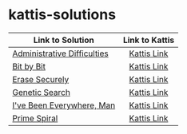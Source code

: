 # kattis-solutions

| Link to Solution | Link to Kattis |
| ------------- | :-------------: |
| [Administrative Difficulties](./AdministrativeDifficulties/administrative_difficulties.py) | [Kattis Link](https://open.kattis.com/problems/administrativeproblems) |
| [Bit by Bit](./BitByBit/bit_by_bit.py) | [Kattis Link](https://open.kattis.com/problems/bitbybit) |
| [Erase Securely](./EraseSecurely/erase_securely.py) | [Kattis Link](https://open.kattis.com/problems/erase) |
| [Genetic Search](./GeneticSearch/genetic_search.py) | [Kattis Link](https://open.kattis.com/problems/geneticsearch) |
| [I've Been Everywhere, Man](./IveBeenEverywhere/ive_been_everywhere.py) | [Kattis Link](https://open.kattis.com/problems/everywhere) |
| [Prime Spiral](./PrimeSpiral/prime_spiral.py) | [Kattis Link](https://open.kattis.com/problems/spiral) |
